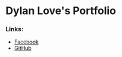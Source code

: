 # Dylan Love's Portfolio

### Links:
- [Facebook](https://www.facebook.com/)
- [GitHub](https://github.com/FaStNiNjAzZ/)
